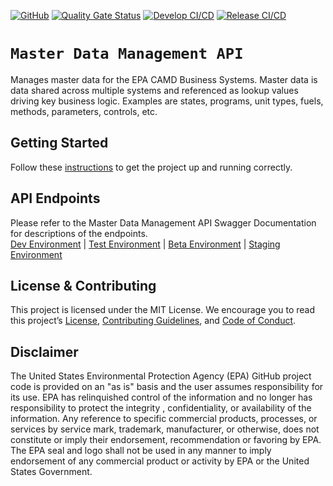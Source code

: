 [![GitHub](https://img.shields.io/github/license/US-EPA-CAMD/easey-mdm-api)](https://github.com/US-EPA-CAMD/easey-mdm-api/blob/develop/LICENSE)
[![Quality Gate Status](https://sonarcloud.io/api/project_badges/measure?project=US-EPA-CAMD_easey-mdm-api&metric=alert_status)](https://sonarcloud.io/dashboard?id=US-EPA-CAMD_easey-mdm-api)
[![Develop CI/CD](https://github.com/US-EPA-CAMD/easey-mdm-api/workflows/Develop%20Branch%20Workflow/badge.svg)](https://github.com/US-EPA-CAMD/easey-mdm-api/actions)
[![Release CI/CD](https://github.com/US-EPA-CAMD/easey-mdm-api/workflows/Release%20Branch%20Workflow/badge.svg)](https://github.com/US-EPA-CAMD/easey-mdm-api/actions)
<br>

# `Master Data Management API`
Manages master data for the EPA CAMD Business Systems. Master data is data shared across multiple systems and referenced as lookup values driving key business logic. Examples are states, programs, unit types, fuels, methods, parameters, controls, etc.

## Getting Started

Follow these [instructions](https://github.com/US-EPA-CAMD/devops/blob/master/GETTING-STARTED.md) to get the project up and running correctly.

## API Endpoints

Please refer to the Master Data Management API Swagger Documentation for descriptions of the endpoints.<br>
[Dev Environment](https://api.epa.gov/easey/dev/master-data-mgmt/swagger/) | [Test Environment](https://api.epa.gov/easey/test/master-data-mgmt/swagger/) | [Beta Environment](https://api.epa.gov/easey/beta/master-data-mgmt/swagger/) | [Staging Environment](https://api.epa.gov/easey/staging/master-data-mgmt/swagger/)

## License & Contributing

This project is licensed under the MIT License. We encourage you to read this project’s [License](LICENSE), [Contributing Guidelines](CONTRIBUTING.md), and [Code of Conduct](CODE-OF-CONDUCT.md).

## Disclaimer
The United States Environmental Protection Agency (EPA) GitHub project code is provided on an "as is" basis and the user assumes responsibility for its use. EPA has relinquished control of the information and no longer has responsibility to protect the integrity , confidentiality, or availability of the information. Any reference to specific commercial products, processes, or services by service mark, trademark, manufacturer, or otherwise, does not constitute or imply their endorsement, recommendation or favoring by EPA. The EPA seal and logo shall not be used in any manner to imply endorsement of any commercial product or activity by EPA or the United States Government.
